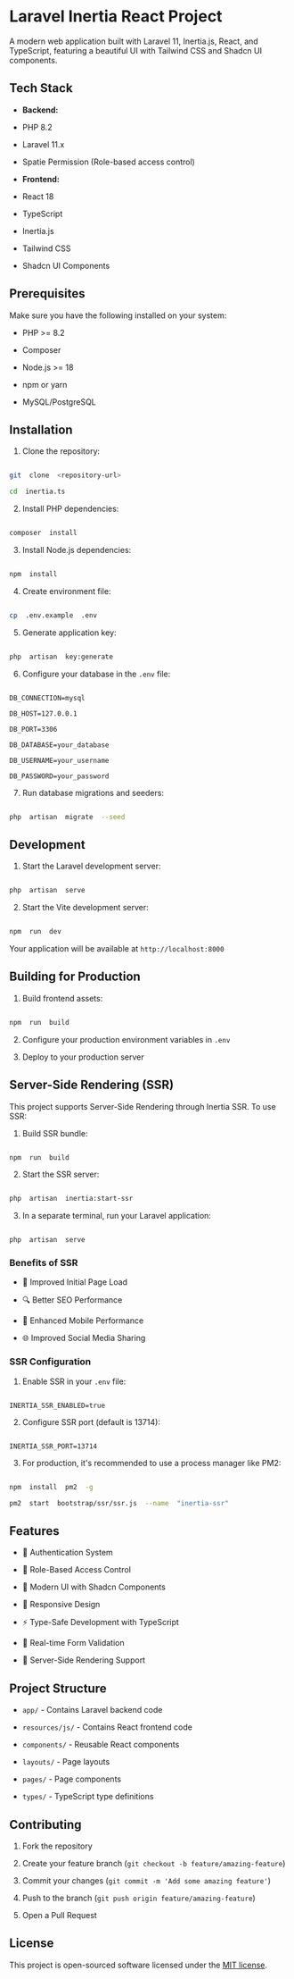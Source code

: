 
# Laravel Inertia React Project

  

A modern web application built with Laravel 11, Inertia.js, React, and TypeScript, featuring a beautiful UI with Tailwind CSS and Shadcn UI components.

  

## Tech Stack

  

-  **Backend:**

- PHP 8.2

- Laravel 11.x

- Spatie Permission (Role-based access control)
  

-  **Frontend:**

- React 18

- TypeScript

- Inertia.js

- Tailwind CSS

- Shadcn UI Components

  

## Prerequisites

  

Make sure you have the following installed on your system:

  

- PHP >= 8.2

- Composer

- Node.js >= 18

- npm or yarn

- MySQL/PostgreSQL

  

## Installation

  

1. Clone the repository:

```bash

git  clone  <repository-url>

cd  inertia.ts

```

  

2. Install PHP dependencies:

```bash

composer  install

```

  

3. Install Node.js dependencies:

```bash

npm  install

```

  

4. Create environment file:

```bash

cp  .env.example  .env

```

  

5. Generate application key:

```bash

php  artisan  key:generate

```

  

6. Configure your database in the `.env` file:

```env

DB_CONNECTION=mysql

DB_HOST=127.0.0.1

DB_PORT=3306

DB_DATABASE=your_database

DB_USERNAME=your_username

DB_PASSWORD=your_password

```

  

7. Run database migrations and seeders:

```bash

php  artisan  migrate  --seed

```

  

## Development

  

1. Start the Laravel development server:

```bash

php  artisan  serve

```

  

2. Start the Vite development server:

```bash

npm  run  dev

```

  

Your application will be available at `http://localhost:8000`

  

## Building for Production

  

1. Build frontend assets:

```bash

npm  run  build

```

  

2. Configure your production environment variables in `.env`

  

3. Deploy to your production server

  

## Server-Side Rendering (SSR)

  

This project supports Server-Side Rendering through Inertia SSR. To use SSR:

  

1. Build SSR bundle:

```bash

npm  run  build

```

  

2. Start the SSR server:

```bash

php  artisan  inertia:start-ssr

```

  

3. In a separate terminal, run your Laravel application:

```bash

php  artisan  serve

```

  

### Benefits of SSR

  

- 🚀 Improved Initial Page Load

- 🔍 Better SEO Performance

- 📱 Enhanced Mobile Performance

- 🌐 Improved Social Media Sharing

  

### SSR Configuration

  

1. Enable SSR in your `.env` file:

```env

INERTIA_SSR_ENABLED=true

```

  

2. Configure SSR port (default is 13714):

```env

INERTIA_SSR_PORT=13714

```

  

3. For production, it's recommended to use a process manager like PM2:

```bash

npm  install  pm2  -g

pm2  start  bootstrap/ssr/ssr.js  --name  "inertia-ssr"

```

  

## Features

  

- 🔐 Authentication System

- 👥 Role-Based Access Control

- 🎨 Modern UI with Shadcn Components

- 📱 Responsive Design

- ⚡ Type-Safe Development with TypeScript

- 🔄 Real-time Form Validation

- 🎯 Server-Side Rendering Support

  

## Project Structure

  

-  `app/` - Contains Laravel backend code

-  `resources/js/` - Contains React frontend code

-  `components/` - Reusable React components

-  `layouts/` - Page layouts

-  `pages/` - Page components

-  `types/` - TypeScript type definitions

  

## Contributing

  

1. Fork the repository

2. Create your feature branch (`git checkout -b feature/amazing-feature`)

3. Commit your changes (`git commit -m 'Add some amazing feature'`)

4. Push to the branch (`git push origin feature/amazing-feature`)

5. Open a Pull Request

  

## License

  

This project is open-sourced software licensed under the [MIT license](https://opensource.org/licenses/MIT).